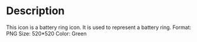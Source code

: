 # Description

This icon is a battery ring icon. It is used to represent a battery ring.
Format: PNG
Size: 520*520
Color: Green